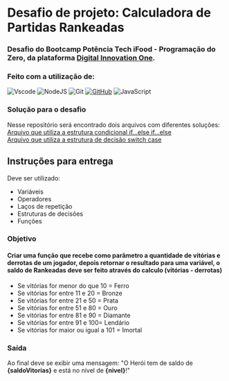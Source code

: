 # Desafio de projeto: Calculadora de Partidas Rankeadas

### Desafio do Bootcamp Potência Tech iFood - Programação do Zero, da plataforma [Digital Innovation One](https://www.dio.me/). 
### Feito com a utilização de:
![Vscode](https://img.shields.io/badge/Vscode-007ACC?style=for-the-badge&logo=visual-studio-code&logoColor=white)
![NodeJS](https://img.shields.io/badge/node.js-6DA55F?style=for-the-badge&logo=node.js&logoColor=white)
![Git](https://img.shields.io/badge/GIT-E44C30?style=for-the-badge&logo=git&logoColor=white)
[![GitHub](https://img.shields.io/badge/GitHub-100000?style=for-the-badge&logo=github&logoColor=white)](https://github.com/julunaedu)
![JavaScript](https://img.shields.io/badge/JavaScript-F7DF1E?style=for-the-badge&logo=javascript&logoColor=black)

### Solução para o desafio
Nesse repositório será encontrado dois arquivos com diferentes soluções:  
[Arquivo que utiliza a estrutura condicional if...else if...else](desafio-calcPartRank-IfElseIf.js)  
[Arquivo que utiliza a estrutura de decisão switch case](desafio-calcPartRank-SwitchCase.js)

## Instruções para entrega
Deve ser utilizado:
- Variáveis
- Operadores
- Laços de repetição
- Estruturas de decisões
- Funções

### Objetivo
#### Criar uma função que recebe como parâmetro a quantidade de vitórias e derrotas de um jogador, depois retornar o resultado para uma variável, o saldo de Rankeadas deve ser feito através do calculo (vitórias - derrotas)
- Se vitórias for menor do que 10 = Ferro
- Se vitórias for entre 11 e 20 = Bronze
- Se vitórias for entre 21 e 50 = Prata
- Se vitórias for entre 51 e 80 = Ouro
- Se vitórias for entre 81 e 90 = Diamante
- Se vitórias for entre 91 e 100= Lendário
- Se vitórias for maior ou igual a 101 = Imortal

### Saída
Ao final deve se exibir uma mensagem:
"O Herói tem de saldo de **{saldoVitorias}** e está no nível de **{nivel}**!"